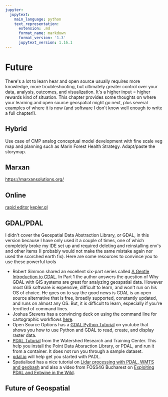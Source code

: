 ```yaml
---
jupyter:
  jupytext:
    main_language: python
    text_representation:
      extension: .md
      format_name: markdown
      format_version: '1.3'
      jupytext_version: 1.16.1
---
```


# Future

There's a lot to learn hear and open source usually requires more knowledge, more troubleshooting, but ultimately greater control over your data, analysis, outcomes, and visualization. It's a higher input = higher rewards kind of situation. This chapter provides some thoughts on where your learning and open source geospatial might go next, plus several examples of where it is now (and software I don't know well enough to write a full chapter!).

## Hybrid
Use case of CMP analog conceptual model development with fine scale veg map and planning such as Marin Forest Health Strategy. Adapt/paste the storymap.

## Marxan
https://marxansolutions.org/

## Online
[rapid editor](https://rapideditor.org/edit)
[kepler.gl](https://kepler.gl/)

## GDAL/PDAL
I didn't cover the Geospatial Data Abstraction Library, or GDAL, in this version because I have only used it a couple of times, one of which completely broke my IDE set up and required deleting and reinstalling env's and other items (I probably would not make the same mistake again nor used the scorched earth fix). Here are some resources to convince you to use these powerful tools

- Robert Simmon shared an excellent six-part series called [A Gentle Introduction to GDAL](https://medium.com/planet-stories/a-gentle-introduction-to-gdal-part-1-a3253eb96082). In Part 1 the author answers the question of Why GDAL with GIS systems are great for analyzing geospatial data. However most GIS software is expensive, difficult to learn, and won't run on his OS of choice. He goes on to say the good news is GDAL is an open source alternative that is free, broadly supported, constantly updated, and runs on almost any OS. But, it is difficult to learn, especially if you're terrified of command lines.
- Joshua Stevens has a convincing deck on using the command line for cartographic workflows [here](https://speakerdeck.com/jscarto/commanding-cartography-take-control-of-faster-more-elegant-workflows-from-the-command-line?slide=39).
- Open Source Options has a [GDAL Python Tutorial](https://www.youtube.com/watch?v=bK-eCFUFgkQ) on youtube that shows you how to use Python and GDAL to read, create, and display raster data.
- [PDAL Tutorial](https://sites.google.com/thewatershedcenter.com/caflclanding/code-tutorials/pdal-tutorials?authuser=0) from the Watershed Research and Training Center. This help you install the Point Data Absraction Library, or PDAL, and run it from a container. It does not run you through a sample dataset.
- [pdal.io](https://pdal.io/en/2.7-maintenance/) will help get you started with PADL.
- Spatialised has a nice tutorial on [Lidar processing with PDAL, WMTS and geobash](https://www.spatialised.net/lidar-and-geobash/) and also a video from FOSS4G Bucharest on [Exploiting PDAL and Entwine in the Wild](https://media.ccc.de/v/bucharest-267-exploiting-pdal-entwine-in-the-wild#t=34).

## Future of Geospatial

